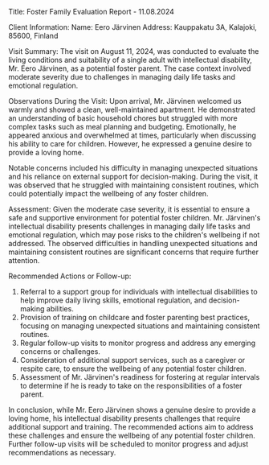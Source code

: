  Title: Foster Family Evaluation Report - 11.08.2024

Client Information:
Name: Eero Järvinen
Address: Kauppakatu 3A, Kalajoki, 85600, Finland

Visit Summary:
The visit on August 11, 2024, was conducted to evaluate the living conditions and suitability of a single adult with intellectual disability, Mr. Eero Järvinen, as a potential foster parent. The case context involved moderate severity due to challenges in managing daily life tasks and emotional regulation.

Observations During the Visit:
Upon arrival, Mr. Järvinen welcomed us warmly and showed a clean, well-maintained apartment. He demonstrated an understanding of basic household chores but struggled with more complex tasks such as meal planning and budgeting. Emotionally, he appeared anxious and overwhelmed at times, particularly when discussing his ability to care for children. However, he expressed a genuine desire to provide a loving home.

Notable concerns included his difficulty in managing unexpected situations and his reliance on external support for decision-making. During the visit, it was observed that he struggled with maintaining consistent routines, which could potentially impact the wellbeing of any foster children.

Assessment:
Given the moderate case severity, it is essential to ensure a safe and supportive environment for potential foster children. Mr. Järvinen's intellectual disability presents challenges in managing daily life tasks and emotional regulation, which may pose risks to the children's wellbeing if not addressed. The observed difficulties in handling unexpected situations and maintaining consistent routines are significant concerns that require further attention.

Recommended Actions or Follow-up:
1. Referral to a support group for individuals with intellectual disabilities to help improve daily living skills, emotional regulation, and decision-making abilities.
2. Provision of training on childcare and foster parenting best practices, focusing on managing unexpected situations and maintaining consistent routines.
3. Regular follow-up visits to monitor progress and address any emerging concerns or challenges.
4. Consideration of additional support services, such as a caregiver or respite care, to ensure the wellbeing of any potential foster children.
5. Assessment of Mr. Järvinen's readiness for fostering at regular intervals to determine if he is ready to take on the responsibilities of a foster parent.

In conclusion, while Mr. Eero Järvinen shows a genuine desire to provide a loving home, his intellectual disability presents challenges that require additional support and training. The recommended actions aim to address these challenges and ensure the wellbeing of any potential foster children. Further follow-up visits will be scheduled to monitor progress and adjust recommendations as necessary.
